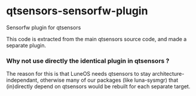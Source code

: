 # qtsensors-sensorfw-plugin
Sensorfw plugin for qtsensors

This code is extracted from the main qtsensors source code, and made a separate plugin.

### Why not use directly the identical plugin in qtsensors ?

The reason for this is that LuneOS needs qtsensors to stay architecture-independant, otherwise many of our packages (like luna-sysmgr) that (in)directly depend on qtsensors would be rebuilt for each separate target.
